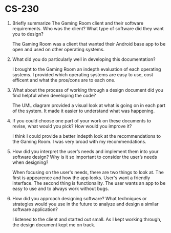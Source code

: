 # CS-230
1. Briefly summarize The Gaming Room client and their software requirements. Who was the client? What type of software did they want you to design?

    The Gaming Room was a client that wanted their Android base app to be open and used on other operating systems. 

2. What did you do particularly well in developing this documentation?
    
    I brought to the Gaming Room an indepth evaluation of each operating systems. I provided which operating systems are easy to use, cost efficent and what the pros/cons are to       each one. 

3. What about the process of working through a design document did you find helpful when developing the code?
    
    The UML diagram provided a visual look at what is going on in each part of the system. It made it easier to understand what was happening. 

4. If you could choose one part of your work on these documents to revise, what would you pick? How would you improve it?
    
    I think I could provide a better indepth look at the recommendations to the Gaming Room. I was very broad with my recommendations. 

5. How did you interpret the user’s needs and implement them into your software design? Why is it so important to consider the user’s needs when designing?
   
   When focusing on the user's needs, there are two things to look at. The first is appearence and how the app looks. User's want a friendly interface. The second thing is           functionality. The user wants an app to be easy to use and to always work without bugs.

6. How did you approach designing software? What techniques or strategies would you use in the future to analyze and design a similar software application?
   
   I listened to the client and started out small. As I kept working through, the design document kept me on track.
